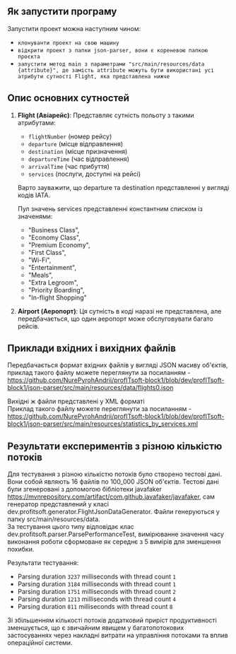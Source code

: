 ## Як запустити програму

  Запустити проект можна наступним чином:
  - `клонуванти проект на свою машину`
  - `відкрити проект з папки json-parser, вони є кореневою папкою проєкта`
  - `запустити метод main з параметрами "src/main/resources/data {attribute}", де замість attribute можуть бути використані усі атрибути сутності Flight, яка представлена нижче`
## Опис основних сутностей

1. **Flight (Авіарейс)**: Представляє сутність польоту з такими атрибутами:
   - `flightNumber` (номер рейсу)
   - `departure` (місце відправлення)
   - `destination` (місце призначення)
   - `departureTime` (час відправлення)
   - `arrivalTime` (час прибуття)
   - `services` (послуги, доступні на рейсі)
  
    Варто зауважити, що departure та destination представленні у вигляді кодів IATA.

    Пул значень services представленні константним списком із значенями:
    - "Business Class",
    - "Economy Class",
    - "Premium Economy",
    - "First Class",
    - "Wi-Fi",
    - "Entertainment",
    - "Meals",
    - "Extra Legroom",
    - "Priority Boarding",
    - "In-flight Shopping"
  
  2. **Airport (Аеропорт)**: Ця сутність в коді наразі не представлена, але передбачається, що один аеропорт може обслуговувати багато рейсів.
  
  ## Приклади вхідних і вихідних файлів

  Передбачається формат вхідних файлів у вигляді JSON масиву об'єктів,<br>
  приклад такого файлу можете переглянути за посиланням - <a>https://github.com/NurePyrohAndrii/profITsoft-block1/blob/dev/profITsoft-block1/json-parser/src/main/resources/data/flights0.json</a>

  Вихідні ж файли представлені у XML форматі <br>
  Приклад такого файлу можете переглянути за посиланням - <a>https://github.com/NurePyrohAndrii/profITsoft-block1/blob/dev/profITsoft-block1/json-parser/src/main/resources/statistics_by_services.xml</a>
 
  ## Результати експериментів з різною кількістю потоків

  Для тестування з різною кількістю потоків було створено тестові дані. Вони собой являють 16 файлів по 100_000 JSON об'єктів. Тестові дані були згенеровані з допомогою бібліотеки javafaker
  <a>https://mvnrepository.com/artifact/com.github.javafaker/javafaker</a>, сам генератор представлений у класі dev.profitsoft.generator.FlightJsonDataGenerator. Файли генеруються у папку src/main/resources/data.  
  За тестування цього типу відповідає клас dev.profitsoft.parser.ParsePerformanceTest, вимірюванне значення часу виконання роботи сформоване як середнє з 5 вимірів для зменшення похибки.
  
  Результати тестування:
  - Parsing duration `3237` milliseconds with thread count `1` 
  - Parsing duration `3184` milliseconds with thread count `1` 
  - Parsing duration `1751` milliseconds with thread count `2` 
  - Parsing duration `1213` milliseconds with thread count `4` 
  - Parsing duration `811` milliseconds with thread count `8`

  Зі збільшенням кількості потоків додатковий приріст продуктивності зменшується, що є звичайним явищем у багатопотокових застосуваннях через накладні витрати на управління потоками та вплив операційної системи.
    
